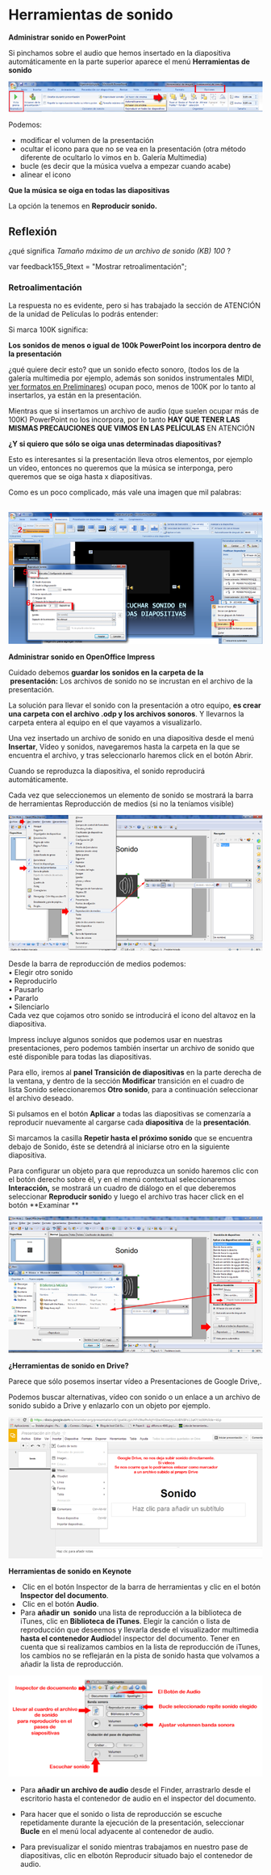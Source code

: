 # Herramientas de sonido

**Administrar sonido en PowerPoint**

Si pinchamos sobre el audio que hemos insertado en la diapositiva automáticamente en la parte superior aparece el menú **Herramientas de sonido**


![Opciones de sonido](img/opciones-de-sonido.png "Opciones de sonido")






Podemos:

*   modificar el volumen de la presentación
*   ocultar el icono para que no se vea en la presentación (otra método diferente de ocultarlo lo vimos en b. Galería Multimedia)
*   bucle (es decir que la música vuelva a empezar cuando acabe)
*   alinear el icono

**Que la música se oiga en todas las diapositivas**

La opción la tenemos en **Reproducir sonido.**  

## Reflexión

¿qué significa _Tamaño máximo de un archivo de sonido (KB) 100_ ?

var feedback155_9text = "Mostrar retroalimentación";

### Retroalimentación

La respuesta no es evidente, pero si has trabajado la sección de ATENCIÓN de la unidad de Películas lo podrás entender:

Si marca 100K significa:

**Los sonidos de menos o igual de 100k PowerPoint los incorpora dentro de la presentación**

¿qué quiere decir esto? que un sonido efecto sonoro, (todos los de la galería multimedia por ejemplo, además son sonidos instrumentales MIDI, [ver formatos en Preliminares](formatos.html)) ocupan poco, menos de 100K por lo tanto al insertarlos, ya están en la presentación.

Mientras que si insertamos un archivo de audio (que suelen ocupar más de 100K) PowerPoint no los incorpora, por lo tanto **HAY QUE TENER LAS MISMAS PRECAUCIONES QUE VIMOS EN LAS PELÍCULAS** EN ATENCIÓN

**¿Y si quiero que sólo se oiga unas determinadas diapositivas?**

Esto es interesantes si la presentación lleva otros elementos, por ejemplo un vídeo, entonces no queremos que la música se interponga, pero queremos que se oiga hasta x diapositivas.

Como es un poco complicado, más vale una imagen que mil palabras:


 ![Sonido determinadas diapositivas](img/sonido-determinadas-diaposi.png "Sonido determinadas diapositivas")






**Administrar sonido en OpenOffice Impress**

Cuidado debemos **guardar los sonidos en la carpeta de la  presentación:** Los archivos de sonido no se incrustan en el archivo de la presentación.

La solución para llevar el sonido con la presentación a otro equipo, **es crear una carpeta con el archivo .odp y los archivos sonoros**. Y llevarnos la carpeta entera al equipo en el que vayamos a visualizarlo.

Una vez insertado un archivo de sonido en una diapositiva desde el menú **Insertar**, Vídeo y sonidos, navegaremos hasta la carpeta en la que se encuentra el archivo, y tras seleccionarlo haremos click en el botón Abrir.

Cuando se reproduzca la diapositiva, el sonido reproducirá automáticamente.

Cada vez que seleccionemos un elemento de sonido se mostrará la barra de herramientas Reproducción de medios (si no la teníamos visible)


![Barra reproducción de medios](img/sonidoOpenOfficeOmpress1.png "Barra reproducción de medios")






Desde la barra de reproducción de medios podemos:  
• Elegir otro sonido   
• Reproducirlo   
• Pausarlo   
• Pararlo   
• Silenciarlo  
Cada vez que cojamos otro sonido se introducirá el icono del altavoz en la diapositiva.

Impress incluye algunos sonidos que podemos usar en nuestras presentaciones, pero podemos también insertar un archivo de sonido que esté disponible para todas las diapositivas.

Para ello, iremos al **panel Transición de diapositivas** en la parte derecha de la ventana, y dentro de la sección **Modificar** transición en el cuadro de lista Sonido seleccionaremos **Otro sonido**, para a continuación seleccionar el archivo deseado.

Si pulsamos en el botón **Aplicar** a todas las diapositivas se comenzaría a reproducir nuevamente al cargarse cada **diapositiva** de la **presentación**.

Si marcamos la casilla **Repetir hasta el próximo sonido** que se encuentra debajo de Sonido, éste se detendrá al iniciarse otro en la siguiente diapositiva.

Para configurar un objeto para que reproduzca un sonido haremos clic con el botón derecho sobre él, y en el menú contextual seleccionaremos **Interacción,** se mostrará un cuadro de diálogo en el que deberemos seleccionar **Reproducir sonid**o y luego el archivo tras hacer click en el botón **Examinar **


**![Configurar Sonido Impress](img/sonidoOpenOfficeOmpress.png "Configurar Sonido Impress")**






**¿Herramientas de sonido en Drive?**

Parece que sólo posemos insertar vídeo a Presentaciones de Google Drive,.

Podemos buscar alternativas, vídeo con sonido o un enlace a un archivo de sonido subido a Drive y enlazarlo con un objeto por ejemplo.


![Insertar Vídeo](img/sonido-en-drive.png "Insertar Vídeo")






**Herramientas de sonido en Keynote**

*    Clic en el botón Inspector de la barra de herramientas y clic en el botón **Inspector del documento**.
*    Clic en el botón **Audio**.
*   Para **añadir un  sonido** una lista de reproducción a la biblioteca de iTunes, clic en **Biblioteca de iTunes**. Elegir la canción o lista de reproducción que deseemos y llevarla desde el visualizador multimedia **hasta el contenedor Audio**del inspector del documento. Tener en cuenta que si realizamos cambios en la lista de reproducción de iTunes, los cambios no se reflejarán en la pista de sonido hasta que volvamos a añadir la lista de reproducción.
    


![Audio en Keynote](img/sonidoKeynote.png "Audio en Keynote")






*   Para **añadir un archivo de audio** desde el Finder, arrastrarlo desde el escritorio hasta el contenedor de audio en el inspector del documento. 
    
*   Para hacer que el sonido o lista de reproducción se escuche repetidamente durante la ejecución de la presentación, seleccionar **Bucle** en el menú local adyacente al contenedor de audio.
    
*   Para previsualizar el sonido mientras trabajamos en nuestro pase de diapositivas, clic en elbotón Reproducir situado bajo el contenedor de audio.

